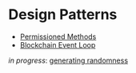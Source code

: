 # Design Patterns

* [Permissioned Methods](./permissioned.md)
* [Blockchain Event Loop](./loop.md)

*in progress*: [generating randomness](https://github.com/substrate-developer-hub/recipes/blob/master/src/common/random.md)